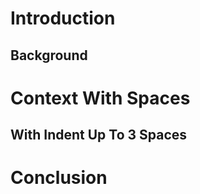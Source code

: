 Introduction
===

Background
---

Context With Spaces  
===

   With Indent Up To 3 Spaces
   ---

Conclusion
=====
